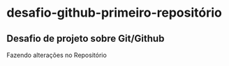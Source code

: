 # desafio-github-primeiro-repositório
## Desafio de projeto sobre Git/Github

Fazendo alterações no Repositório



